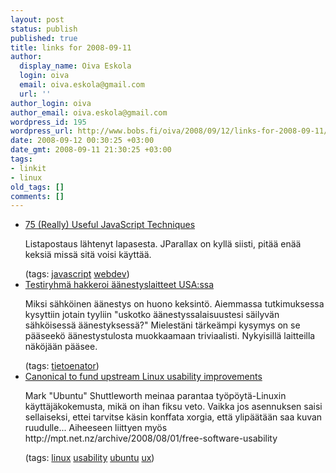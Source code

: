 ```yaml
---
layout: post
status: publish
published: true
title: links for 2008-09-11
author:
  display_name: Oiva Eskola
  login: oiva
  email: oiva.eskola@gmail.com
  url: ''
author_login: oiva
author_email: oiva.eskola@gmail.com
wordpress_id: 195
wordpress_url: http://www.bobs.fi/oiva/2008/09/12/links-for-2008-09-11/
date: 2008-09-12 00:30:25 +03:00
date_gmt: 2008-09-11 21:30:25 +03:00
tags:
- linkit
- linux
old_tags: []
comments: []
---
```

<ul class="delicious">
<li>
<div class="delicious-link"><a href="http://www.smashingmagazine.com/2008/09/11/75-really-useful-javascript-techniques/">75 (Really) Useful JavaScript Techniques</a></div></p>
<div class="delicious-extended">Listapostaus lähtenyt lapasesta. JParallax on kyllä siisti, pitää enää keksiä missä sitä voisi käyttää.</div></p>
<div class="delicious-tags">(tags: <a href="http://delicious.com/oiva/javascript">javascript</a> <a href="http://delicious.com/oiva/webdev">webdev</a>)</div></li>
<li>
<div class="delicious-link"><a href="http://www.hs.fi/ulkomaat/artikkeli/Testiryhm%C3%A4+hakkeroi+%C3%A4%C3%A4nestyslaitteet+USAssa/1135239363877">Testiryhmä hakkeroi äänestyslaitteet USA:ssa</a></div></p>
<div class="delicious-extended">Miksi sähköinen äänestys on huono keksintö. Aiemmassa tutkimuksessa kysyttiin jotain tyyliin "uskotko äänestyssalaisuustesi säilyvän sähköisessä äänestyksessä?" Mielestäni tärkeämpi kysymys on se pääseekö äänestystulosta muokkaamaan triviaalisti. Nykyisillä laitteilla näköjään pääsee.</div></p>
<div class="delicious-tags">(tags: <a href="http://delicious.com/oiva/tietoenator">tietoenator</a>)</div></li>
<li>
<div class="delicious-link"><a href="http://arstechnica.com/news.ars/post/20080911-canonical-to-fund-upstream-linux-usability-improvements.html">Canonical to fund upstream Linux usability improvements</a></div></p>
<div class="delicious-extended">Mark "Ubuntu" Shuttleworth meinaa parantaa työpöytä-Linuxin käyttäjäkokemusta, mikä on ihan fiksu veto. Vaikka jos asennuksen saisi sellaiseksi, ettei tarvitse käsin konffata xorgia, että ylipäätään saa kuvan ruudulle... Aiheeseen liittyen myös http://mpt.net.nz/archive/2008/08/01/free-software-usability</div></p>
<div class="delicious-tags">(tags: <a href="http://delicious.com/oiva/linux">linux</a> <a href="http://delicious.com/oiva/usability">usability</a> <a href="http://delicious.com/oiva/ubuntu">ubuntu</a> <a href="http://delicious.com/oiva/ux">ux</a>)</div></li>
</ul>
